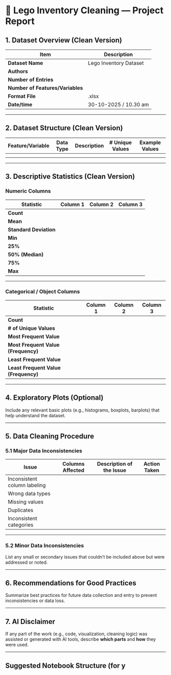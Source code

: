 # 🧱 Lego Inventory Cleaning — Project Report

## 1. Dataset Overview (Clean Version)

| Item | Description |
|------|--------------|
| **Dataset Name** | Lego Inventory Dataset  |
| **Authors** |  |
| **Number of Entries** |  |
| **Number of Features/Variables** |  |
| **Format File** | .xlsx |
| **Date/time**| 30-10-2025 / 10.30 am |

---

## 2. Dataset Structure (Clean Version)

| Feature/Variable | Data Type | Description | # Unique Values | Example Values |
|------------------|-----------|--------------|-----------------|----------------|
|                  |           |              |                 |                 |
|                  |           | 
---

## 3. Descriptive Statistics (Clean Version)

### Numeric Columns

| Statistic | Column 1 | Column 2 | Column 3 |
|------------|-----------|-----------|-----------|
| **Count** |  |  |  |
| **Mean** |  |  |  |
| **Standard Deviation** |  |  |  |
| **Min** |  |  |  |
| **25%** |  |  |  |
| **50% (Median)** |  |  |  |
| **75%** |  |  |  |
| **Max** |  |  |  |

---

### Categorical / Object Columns

| Statistic | Column 1 | Column 2 | Column 3 |
|------------|-----------|-----------|-----------|
| **Count** |  |  |  |
| **# of Unique Values** |  |  |  |
| **Most Frequent Value** |  |  |  |
| **Most Frequent Value (Frequency)** |  |  |  |
| **Least Frequent Value** |  |  |  |
| **Least Frequent Value (Frequency)** |  |  |  |

---

## 4. Exploratory Plots (Optional)

Include any relevant basic plots (e.g., histograms, boxplots, barplots) that help understand the dataset.

---

## 5. Data Cleaning Procedure

### 5.1 Major Data Inconsistencies

| Issue | Columns Affected | Description of the Issue | Action Taken |
|--------|------------------|---------------------------|---------------|
| Inconsistent column labeling |  |  |  |
| Wrong data types |  |  |  |
| Missing values |  |  |  |
| Duplicates |  |  |  |
| Inconsistent categories |  |  |  |

---

### 5.2 Minor Data Inconsistencies

List any small or secondary issues that couldn’t be included above but were addressed or noted.

---

## 6. Recommendations for Good Practices

Summarize best practices for future data collection and entry to prevent inconsistencies or data loss.

---

## 7. AI Disclaimer

If any part of the work (e.g., code, visualization, cleaning logic) was assisted or generated with AI tools, describe **which parts** and **how** they were used.

---

## Suggested Notebook Structure (for y
